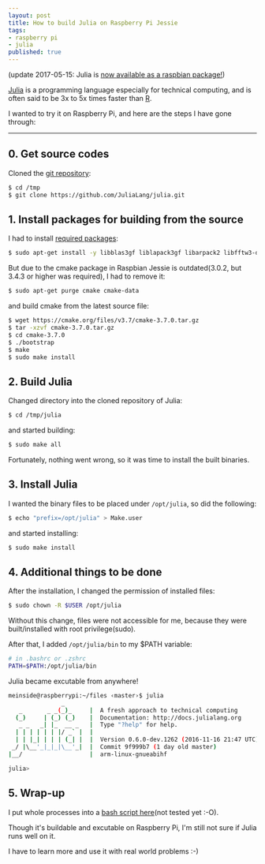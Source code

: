 ```yaml
---
layout: post
title: How to build Julia on Raspberry Pi Jessie
tags:
- raspberry pi
- julia
published: true
---
```


(update 2017-05-15: Julia is [now available as a raspbian package!](https://www.raspberrypi.org/blog/julia-language-raspberry-pi/))

[Julia](http://julialang.org/) is a programming language especially for technical computing, and is often said to be 3x to 5x times faster than [R](https://www.r-project.org/).

I wanted to try it on Raspberry Pi, and here are the steps I have gone through:

----

## 0. Get source codes

Cloned the [git repository](https://github.com/JuliaLang/julia):

```bash
$ cd /tmp
$ git clone https://github.com/JuliaLang/julia.git
```

## 1. Install packages for building from the source

I had to install [required packages](https://github.com/JuliaLang/julia#Required-Build-Tools-External-Libraries):

```bash
$ sudo apt-get install -y libblas3gf liblapack3gf libarpack2 libfftw3-dev libgmp3-dev libmpfr-dev libblas-dev liblapack-dev cmake gcc-4.8 g++-4.8 gfortran libgfortran3 m4 libedit-dev
```

But due to the cmake package in Raspbian Jessie is outdated(3.0.2, but 3.4.3 or higher was required), I had to remove it:

```bash
$ sudo apt-get purge cmake cmake-data
```

and build cmake from the latest source file:

```bash
$ wget https://cmake.org/files/v3.7/cmake-3.7.0.tar.gz
$ tar -xzvf cmake-3.7.0.tar.gz
$ cd cmake-3.7.0
$ ./bootstrap
$ make
$ sudo make install
```

## 2. Build Julia

Changed directory into the cloned repository of Julia:

```bash
$ cd /tmp/julia
```

and started building:

```bash
$ sudo make all
```

Fortunately, nothing went wrong, so it was time to install the built binaries.

## 3. Install Julia

I wanted the binary files to be placed under `/opt/julia`, so did the following:

```bash
$ echo "prefix=/opt/julia" > Make.user
```

and started installing:

```bash
$ sudo make install
```

## 4. Additional things to be done

After the installation, I changed the permission of installed files:

```bash
$ sudo chown -R $USER /opt/julia
```

Without this change, files were not accessible for me, because they were built/installed with root privilege(sudo).

After that, I added `/opt/julia/bin` to my $PATH variable:

```bash
# in .bashrc or .zshrc
PATH=$PATH:/opt/julia/bin
```

Julia became excutable from anywhere!

```bash
meinside@raspberrypi:~/files ‹master›$ julia
               _
   _       _ _(_)_     |  A fresh approach to technical computing
  (_)     | (_) (_)    |  Documentation: http://docs.julialang.org
   _ _   _| |_  __ _   |  Type "?help" for help.
  | | | | | | |/ _` |  |
  | | |_| | | | (_| |  |  Version 0.6.0-dev.1262 (2016-11-16 21:47 UTC)
 _/ |\__'_|_|_|\__'_|  |  Commit 9f999b7 (1 day old master)
|__/                   |  arm-linux-gnueabihf

julia>
```

## 5. Wrap-up

I put whole processes into a [bash script here](https://github.com/meinside/rpi-configs/blob/master/bin/install_julia.sh)(not tested yet :-O).

Though it's buildable and excutable on Raspberry Pi, I'm still not sure if Julia runs well on it.

I have to learn more and use it with real world problems :-)

